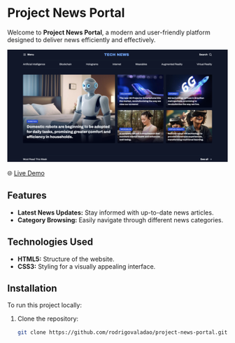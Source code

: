 # Project News Portal

Welcome to **Project News Portal**, a modern and user-friendly platform designed to deliver news efficiently and effectively.

![Project Thumbnail](assets/thumbnail.png)

🌐 [Live Demo](https://rodrigovaladao.github.io/project-news-portal/)

## Features

- **Latest News Updates:** Stay informed with up-to-date news articles.
- **Category Browsing:** Easily navigate through different news categories.

## Technologies Used

- **HTML5:** Structure of the website.
- **CSS3:** Styling for a visually appealing interface.

## Installation

To run this project locally:

1. Clone the repository:
   ```bash
   git clone https://github.com/rodrigovaladao/project-news-portal.git
   ```
